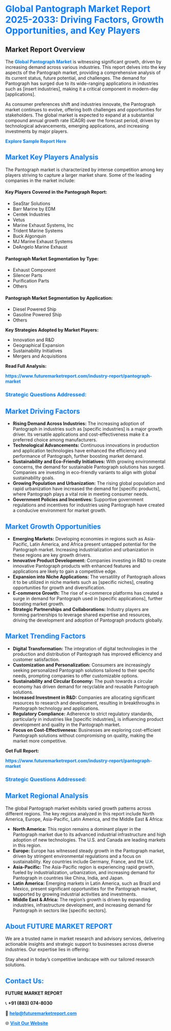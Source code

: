 <h1 style="color: #007BFF;">Global Pantograph Market Report 2025-2033: Driving Factors, Growth Opportunities, and Key Players</h1>

<section id="overview">
<h2>Market Report Overview</h2>
<p>The <a href="https://www.futuremarketreport.com/industry-report/pantograph-market" style="color: #007BFF; text-decoration: none;"><strong>Global Pantograph Market</strong></a> is witnessing significant growth, driven by increasing demand across various industries. This report delves into the key aspects of the Pantograph market, providing a comprehensive analysis of its current status, future potential, and challenges. The demand for Pantograph has surged due to its wide-ranging applications in industries such as [insert industries], making it a critical component in modern-day [applications].</p>
<p>As consumer preferences shift and industries innovate, the Pantograph market continues to evolve, offering both challenges and opportunities for stakeholders. The global market is expected to expand at a substantial compound annual growth rate (CAGR) over the forecast period, driven by technological advancements, emerging applications, and increasing investments by major players.</p>
</section>

<section id="overview">
<p><a href="https://www.futuremarketreport.com/request-sample/reportId=37701" style="color: #007BFF; text-decoration: none;"><strong>Explore Sample Report Here</strong></a></p>
</section>

<section id="key-players">
<h2 style="color: #007BFF;">Market Key Players Analysis</h2>
<p>The Pantograph market is characterized by intense competition among key players striving to capture a larger market share. Some of the leading companies in the market include:</p>
<h4>Key Players Covered in the Pantograph Report:</h4>
<ul><li>SeaStar Solutions</li><li>Barr Marine by EDM</li><li>Centek Industries</li><li>Vetus</li><li>Marine Exhaust Systems, Inc</li><li>Trident Marine Systems</li><li>Buck Algonquin</li><li>MJ Marine Exhaust Systems</li><li>DeAngelo Marine Exhaust</li></ul>
<h4>Pantograph Market Segmentation by Type:</h4>
<ul><li>Exhaust Component</li><li>Silencer Parts</li><li>Purification Parts</li><li>Others</li></ul>

<h4>Pantograph Market Segmentation by Application:</h4>
<ul><li>Diesel Powered Ship</li><li>Gasoline Powered Ship</li><li>Others</li></ul>
<p><strong>Key Strategies Adopted by Market Players:</strong></p>
<ul>
<li>Innovation and R&D</li>
<li>Geographical Expansion</li>
<li>Sustainability Initiatives</li>
<li>Mergers and Acquisitions</li>
</ul>
</section>

<section>
<p><strong>Read Full Analysis: </strong></p><a href="https://www.futuremarketreport.com/industry-report/pantograph-market" style="color: #007BFF; text-decoration: none;"><strong>https://www.futuremarketreport.com/industry-report/pantograph-market</strong></a>
<h3 style="color: #007BFF;">Strategic Questions Addressed:</h3>
</section>

<section id="driving-factors">
<h2 style="color: #007BFF;">Market Driving Factors</h2>
<ul>
<li><strong>Rising Demand Across Industries:</strong> The increasing adoption of Pantograph in industries such as [specific industries] is a major growth driver. Its versatile applications and cost-effectiveness make it a preferred choice among manufacturers.</li>
<li><strong>Technological Advancements:</strong> Continuous innovations in production and application technologies have enhanced the efficiency and performance of Pantograph, further boosting market demand.</li>
<li><strong>Sustainability and Eco-Friendly Initiatives:</strong> With growing environmental concerns, the demand for sustainable Pantograph solutions has surged. Companies are investing in eco-friendly variants to align with global sustainability goals.</li>
<li><strong>Growing Population and Urbanization:</strong> The rising global population and rapid urbanization have increased the demand for [specific products], where Pantograph plays a vital role in meeting consumer needs.</li>
<li><strong>Government Policies and Incentives:</strong> Supportive government regulations and incentives for industries using Pantograph have created a conducive environment for market growth.</li>
</ul>
</section>

<section id="growth-opportunities">
<h2 style="color: #007BFF;">Market Growth Opportunities</h2>
<ul>
<li><strong>Emerging Markets:</strong> Developing economies in regions such as Asia-Pacific, Latin America, and Africa present untapped potential for the Pantograph market. Increasing industrialization and urbanization in these regions are key growth drivers.</li>
<li><strong>Innovative Product Development:</strong> Companies investing in R&D to create innovative Pantograph products with enhanced features and applications are likely to gain a competitive edge.</li>
<li><strong>Expansion into Niche Applications:</strong> The versatility of Pantograph allows it to be utilized in niche markets such as [specific niches], creating opportunities for growth and diversification.</li>
<li><strong>E-commerce Growth:</strong> The rise of e-commerce platforms has created a surge in demand for Pantograph used in [specific applications], further boosting market growth.</li>
<li><strong>Strategic Partnerships and Collaborations:</strong> Industry players are forming partnerships to leverage shared expertise and resources, driving the development and adoption of Pantograph products globally.</li>
</ul>
</section>

<section id="trending-factors">
<h2 style="color: #007BFF;">Market Trending Factors</h2>
<ul>
<li><strong>Digital Transformation:</strong> The integration of digital technologies in the production and distribution of Pantograph has improved efficiency and customer satisfaction.</li>
<li><strong>Customization and Personalization:</strong> Consumers are increasingly seeking personalized Pantograph solutions tailored to their specific needs, prompting companies to offer customizable options.</li>
<li><strong>Sustainability and Circular Economy:</strong> The push towards a circular economy has driven demand for recyclable and reusable Pantograph solutions.</li>
<li><strong>Increased Investment in R&D:</strong> Companies are allocating significant resources to research and development, resulting in breakthroughs in Pantograph technology and applications.</li>
<li><strong>Regulatory Compliance:</strong> Adherence to strict regulatory standards, particularly in industries like [specific industries], is influencing product development and quality in the Pantograph market.</li>
<li><strong>Focus on Cost-Effectiveness:</strong> Businesses are exploring cost-efficient Pantograph solutions without compromising on quality, making the market more competitive.</li>
</ul>
</section>

<section>
<p><strong>Get Full Report: </strong></p><a href="https://www.futuremarketreport.com/industry-report/pantograph-market" style="color: #007BFF; text-decoration: none;"><strong>https://www.futuremarketreport.com/industry-report/pantograph-market</strong></a>
<h3 style="color: #007BFF;">Strategic Questions Addressed:</h3>
</section>


<section id="regional-analysis">
<h2 style="color: #007BFF;">Market Regional Analysis</h2>
<p>The global Pantograph market exhibits varied growth patterns across different regions. The key regions analyzed in this report include North America, Europe, Asia-Pacific, Latin America, and the Middle East & Africa:</p>
<ul>
<li><strong>North America:</strong> This region remains a dominant player in the Pantograph market due to its advanced industrial infrastructure and high adoption of new technologies. The U.S. and Canada are leading markets in this region.</li>
<li><strong>Europe:</strong> Europe has witnessed steady growth in the Pantograph market, driven by stringent environmental regulations and a focus on sustainability. Key countries include Germany, France, and the U.K.</li>
<li><strong>Asia-Pacific:</strong> The Asia-Pacific region is experiencing rapid growth, fueled by industrialization, urbanization, and increasing demand for Pantograph in countries like China, India, and Japan.</li>
<li><strong>Latin America:</strong> Emerging markets in Latin America, such as Brazil and Mexico, present significant opportunities for the Pantograph market, supported by growing industrial activities and investments.</li>
<li><strong>Middle East & Africa:</strong> The region’s growth is driven by expanding industries, infrastructure development, and increasing demand for Pantograph in sectors like [specific sectors].</li>
</ul>
</section>

<footer>
<h2 style="color: #007BFF;">About FUTURE MARKET REPORT</h2>
<p>We are a trusted name in market research and advisory services, delivering actionable insights and strategic support to businesses across diverse industries. Our expertise lies in offering:</p>

<p>Stay ahead in today’s competitive landscape with our tailored research solutions.</p>

<h2 style="color: #007BFF;">Contact Us:</h2>
<p><strong>FUTURE MARKET REPORT</strong></p>
<p>📞 <strong>+91 (883) 074-8030</strong></p>
<p>📧 <strong><a href="mailto:help@futuremarketreport.com" style="color: #007BFF;">help@futuremarketreport.com</a></strong></p>
<p>🌐 <strong><a href="https://www.futuremarketreport.com/" style="color: #007BFF;">Visit Our Website</a></strong></p>
</footer>